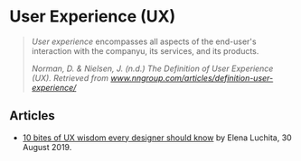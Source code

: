 # User Experience (UX)

> *User experience* encompasses all aspects of the end-user's interaction with the companyu, its services, and its products.
>
> <cite>Norman, D. & Nielsen, J. (n.d.) The Definition of User Experience (UX). Retrieved from <a href="https://www.nngroup.com/articles/definition-user-experience/">www.nngroup.com/articles/definition-user-experience/</a></cite>

## Articles

*   [10 bites of UX wisdom every designer should know](https://blog.maze.design/things-ux-designer-should-know/) by Elena Luchita, 30 August 2019.
